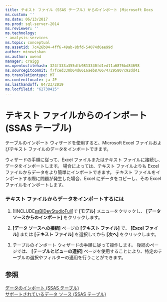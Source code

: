 ```yaml
---
title: テキスト ファイル (SSAS テーブル) からのインポート |Microsoft Docs
ms.custom: ''
ms.date: 06/13/2017
ms.prod: sql-server-2014
ms.reviewer: ''
ms.technology:
- analysis-services
ms.topic: conceptual
ms.assetid: 7c426b04-4ff6-49ab-8bfd-54074d6ae99d
author: minewiskan
ms.author: owend
manager: craigg
ms.openlocfilehash: 324f333a355dfb9813340fd1ed11a6876bd84698
ms.sourcegitcommit: f7fced330b64d6616aeb8766747295807c92dd41
ms.translationtype: MT
ms.contentlocale: ja-JP
ms.lasthandoff: 04/23/2019
ms.locfileid: "62730415"
---
```

# <a name="import-from-a-text-file-ssas-tabular"></a>テキスト ファイルからのインポート (SSAS テーブル)
  テーブルのインポート ウィザードを使用すると、Microsoft Excel ファイルおよびテキスト ファイルのデータをインポートできます。  
  
 ウィザードの手順に従って、Excel ファイルまたはテキスト ファイルに接続し、データをインポートします。 場合によっては、テキスト ファイルよりも Excel ファイルからデータをより簡単にインポートできます。 テキスト ファイルをインポートする際に問題が発生した場合、Excel にデータをコピーし、その Excel ファイルをインポートします。  
  
### <a name="to-import-data-from-a-text-file"></a>テキスト ファイルからデータをインポートするには  
  
1.  [!INCLUDE[ssBIDevStudioFull](../includes/ssbidevstudiofull-md.md)]で **[モデル]** メニューをクリックし、 **[データ ソースからのインポート]** をクリックします。  
  
2.  **[データ ソースへの接続]** ページの **[テキスト ファイル]** で、 **[Excel ファイル]** または **[テキスト ファイル]** を選択してから **[次へ]** をクリックします。  
  
3.  テーブルのインポート ウィザードの手順に従って操作します。 後続のページでは、 **[テーブルとビューの選択]** ページを使用することにより、特定のテーブルの選択やフィルターの適用を行うことができます。  
  
## <a name="see-also"></a>参照  
 [データのインポート (SSAS テーブル)](import-data-ssas-tabular.md)   
 [サポートされているデータ ソース (SSAS テーブル)](tabular-models/data-sources-supported-ssas-tabular.md)  
  
  
